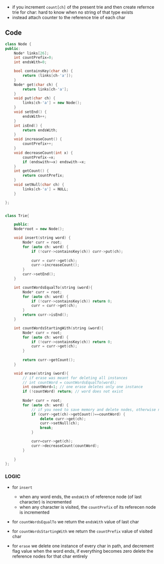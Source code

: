 - if you increment `count[ch]` of the present trie and then create refernce trie for char: hard to know when no string of that type exists
- instead attach counter to the reference trie of each char

## Code
```cpp
class Node {
public:
    Node* links[26];
    int countPrefix=0;
    int endsWith=0;

    bool containsKey(char ch) {
        return (links[ch-'a']);
    }
    Node* get(char ch) {
        return links[ch-'a'];
    }
    void put(char ch) {
        links[ch-'a'] = new Node();
    }
    void setEnd() {
        endsWith++;
    }
    int isEnd() {
        return endsWith;
    }
    void increaseCount() {
        countPrefix++; 
    }
    void decreaseCount(int x) {
        countPrefix-=x;
        if (endswith>=x) endswith-=x;
    }
    int getCount() {
        return countPrefix; 
    }
    void setNull(char ch) {
        links[ch-'a'] = NULL;
    }

};  


class Trie{

    public:
    Node*root = new Node();

    void insert(string word) {
        Node* curr = root;
        for (auto ch: word) {
            if (!curr->containsKey(ch)) curr->put(ch);
            
            curr = curr->get(ch);
            curr->increaseCount();
        }
        curr->setEnd();
    }

    int countWordsEqualTo(string &word){
        Node* curr = root;
        for (auto ch: word) {
            if (!curr->containsKey(ch)) return 0;
            curr = curr->get(ch);
        }
        return curr->isEnd();
    }

    int countWordsStartingWith(string &word){
        Node* curr = root;
        for (auto ch: word) {
            if (!curr->containsKey(ch)) return 0;
            curr = curr->get(ch);
        }
    
        return curr->getCount();
    }

    void erase(string &word){
        // if erase was meant for deleting all instances
        // int countWord = countWordsEqualTo(word);
        int countWord=1; // one erase deletes only one instance
        if (!countWord) return; // word does not exist
        
        Node* curr = root;
        for (auto ch: word) {
            // if you need to save memory and delete nodes, otherwise not needed
            if (curr->get(ch)->getCount()==countWord) {
                delete curr->get(ch);
                curr->setNull(ch);
                break;
            }

            curr=curr->get(ch);
            curr->decreaseCount(countWord);
        }
        
    }
};

```
### LOGIC
- for `insert`
    - when any word ends, the `endsWith` of reference node (of last character) is incremented
    - when any character is visited, the `countPrefix` of its referecen node is incremented

- for `countWordsEqualTo` we return the `endsWith` value of last char
- for `countWordsStartingWith` we return the `countPrefix` value of visited char
- for `erase` we delete one instance of every char in path, and decrement flag value when the word ends, if everything becomes zero delete the reference nodes for that char entirely
